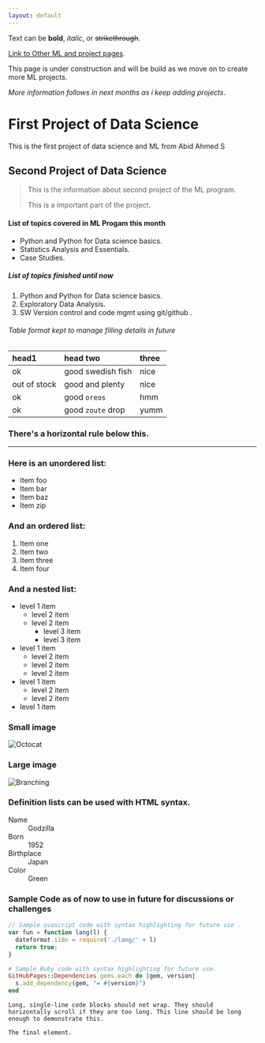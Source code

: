 ```yaml
---
layout: default
---
```


Text can be **bold**, _italic_, or ~~strikethrough~~.

[Link to Other ML and project pages](./another-page.html).

This page is under construction and will be build as we move on to create more ML projects.

_More information follows in next months as i keep adding projects_.

# First Project of Data Science

This is the first project of data science and ML from Abid Ahmed S

## Second Project of Data Science

> This is the information about second project of the ML program.
>
> This is a important part of the project.


#### List of topics covered in ML Progam this month

*   Python and Python for Data science basics.
*   Statistics Analysis and Essentials.
*   Case Studies.

##### List of topics finished until now 

1.  Python and Python for Data science basics.
2.  Exploratory Data Analysis.
3.  SW Version control and code mgmt using git/github .

###### Table format kept to manage filling details in future

| head1        | head two          | three |
|:-------------|:------------------|:------|
| ok           | good swedish fish | nice  |
| out of stock | good and plenty   | nice  |
| ok           | good `oreos`      | hmm   |
| ok           | good `zoute` drop | yumm  |

### There's a horizontal rule below this.

* * *

### Here is an unordered list:

*   Item foo
*   Item bar
*   Item baz
*   Item zip

### And an ordered list:

1.  Item one
1.  Item two
1.  Item three
1.  Item four

### And a nested list:

- level 1 item
  - level 2 item
  - level 2 item
    - level 3 item
    - level 3 item
- level 1 item
  - level 2 item
  - level 2 item
  - level 2 item
- level 1 item
  - level 2 item
  - level 2 item
- level 1 item

### Small image

![Octocat](https://github.githubassets.com/images/icons/emoji/octocat.png)

### Large image

![Branching](https://guides.github.com/activities/hello-world/branching.png)


### Definition lists can be used with HTML syntax.

<dl>
<dt>Name</dt>
<dd>Godzilla</dd>
<dt>Born</dt>
<dd>1952</dd>
<dt>Birthplace</dt>
<dd>Japan</dd>
<dt>Color</dt>
<dd>Green</dd>
</dl>

### Sample Code as of now to use in future for discussions or challenges 

```js
// Sample avascript code with syntax highlighting for future use .
var fun = function lang(l) {
  dateformat.i18n = require('./lang/' + l)
  return true;
}
```

```ruby
# Sample Ruby code with syntax highlighting for future use.
GitHubPages::Dependencies.gems.each do |gem, version|
  s.add_dependency(gem, "= #{version}")
end
```

```
Long, single-line code blocks should not wrap. They should horizontally scroll if they are too long. This line should be long enough to demonstrate this.
```

```
The final element.
```
